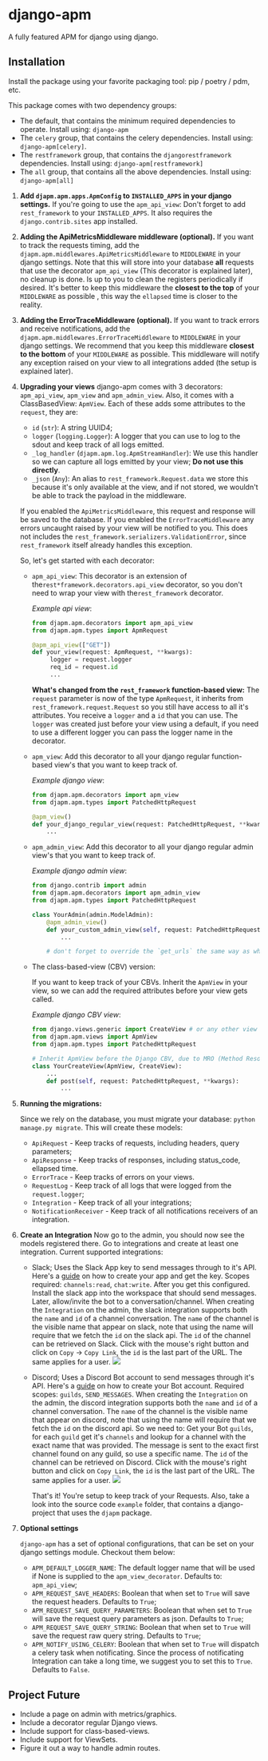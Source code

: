 # django-apm

A fully featured APM for django using django.

## Installation

Install the package using your favorite packaging tool: pip / poetry / pdm, etc.

This package comes with two dependency groups:

- The default, that contains the minimum required dependencies to operate. Install using: `django-apm`
- The `celery` group, that contains the celery dependencies. Install using: `django-apm[celery]`.
- The `restframework` group, that contains the `djangorestframework` dependencies. Install using: `django-apm[restframework]`
- The `all` group, that contains all the above dependencies. Install using: `django-apm[all]`

1.  **Add `djapm.apm.apps.ApmConfig` to `INSTALLED_APPS` in your django settings.**
    If you're going to use the `apm_api_view`: Don't forget to add `rest_framework` to your `INSTALLED_APPS`.
    It also requires the `django.contrib.sites` app installed.

2.  **Adding the ApiMetricsMiddleware middleware (optional).**
    If you want to track the requests timing, add the `djapm.apm.middlewares.ApiMetricsMiddleware` to `MIDDLEWARE` in your django settings. Note that this will store into your database **all** requests that use the decorator `apm_api_view` (This decorator is explained later), no cleanup is done. Is up to you to clean the registers periodically if desired. It's better to keep this middleware the **closest to the top** of your `MIDDLEWARE` as possible , this way the `ellapsed` time is closer to the reality.

3.  **Adding the ErrorTraceMiddleware (optional).**
    If you want to track errors and receive notifications, add the `djapm.apm.middlewares.ErrorTraceMiddleware` to `MIDDLEWARE` in your django settings. We recommend that you keep this middleware **closest to the bottom** of your `MIDDLEWARE` as possible. This middleware will notify any exception raised on your view to all integrations added (the setup is explained later).

4.  **Upgrading your views**
    django-apm comes with 3 decorators: `apm_api_view`, `apm_view` and `apm_admin_view`. Also, it comes with a ClassBasedView: `ApmView`. Each of these adds some attributes to the `request`, they are:

    - `id` (`str`): A string UUID4;
    - `logger` (`logging.Logger`): A logger that you can use to log to the sdout and keep track of all logs emitted.
    - `_log_handler` (`djapm.apm.log.ApmStreamHandler`): We use this handler so we can capture all logs emitted by your view; **Do not use this directly**.
    - `_json` (`Any`): An alias to `rest_framework.Request.data` we store this because it's only available at the view, and if not stored, we wouldn't be able to track the payload in the middleware.

    If you enabled the `ApiMetricsMiddleware`, this request and response will be saved to the database. If you enabled the `ErrorTraceMiddleware` any errors uncaught raised by your view will be notified to you. This does not includes the `rest_framework.serializers.ValidationError`, since `rest_framework` itself already handles this exception.

    So, let's get started with each decorator:

    - `apm_api_view`:
      This decorator is an extension of the`rest*framework.decorators.api_view` decorator, so you don't need to wrap your view with the`rest_framework` decorator.

      _Example api view_:

      ```python
      from djapm.apm.decorators import apm_api_view
      from djapm.apm.types import ApmRequest

      @apm_api_view(["GET"])
      def your_view(request: ApmRequest, **kwargs):
           logger = request.logger
           req_id = request.id
           ...
      ```

      **What's changed from the `rest_framework` function-based view:**
      The `request` parameter is now of the type `ApmRequest`, it inherits from `rest_framework.request.Request` so you still have access to all it's attributes.
      You receive a `logger` and a `id` that you can use. The `logger` was created just before your view using a default, if you need to use a different logger you can pass the logger name in the decorator.

    - `apm_view`:
      Add this decorator to all your django regular function-based view's that you want to keep track of.

      _Example django view_:

      ```python
      from djapm.apm.decorators import apm_view
      from djapm.apm.types import PatchedHttpRequest

      @apm_view()
      def your_django_regular_view(request: PatchedHttpRequest, **kwargs):
          ...
      ```

    - `apm_admin_view`:
      Add this decorator to all your django regular admin view's that you want to keep track of.

      _Example django admin view_:

      ```python
      from django.contrib import admin
      from djapm.apm.decorators import apm_admin_view
      from djapm.apm.types import PatchedHttpRequest

      class YourAdmin(admin.ModelAdmin):
          @apm_admin_view()
          def your_custom_admin_view(self, request: PatchedHttpRequest, **kwargs):
              ...

          # don't forget to override the `get_urls` the same way as when you did with your custom view.
      ```

    - The class-based-view (CBV) version:

      If you want to keep track of your CBVs. Inherit the `ApmView` in your view, so we can add the required attributes before your view gets called.

      _Example django CBV view_:

      ```python
      from django.views.generic import CreateView # or any other view
      from djapm.apm.views import ApmView
      from djapm.apm.types import PatchedHttpRequest

      # Inherit ApmView before the Django CBV, due to MRO (Method Resolution Order)
      class YourCreateView(ApmView, CreateView):
          ...
          def post(self, request: PatchedHttpRequest, **kwargs):
              ...
      ```

5.  **Running the migrations:**

    Since we rely on the database, you must migrate your database:
    `python manage.py migrate`. This will create these models:

    - `ApiRequest` - Keep tracks of requests, including headers, query parameters;
    - `ApiResponse` - Keep tracks of responses, including status_code, ellapsed time.
    - `ErrorTrace` - Keep tracks of errors on your views.
    - `RequestLog` - Keep track of all logs that were logged from the `request.logger`;
    - `Integration` - Keep track of all your integrations;
    - `NotificationReceiver` - Keep track of all notifications receivers of an integration.

6.  **Create an Integration**
    Now go to the admin, you should now see the models registered there.
    Go to integrations and create at least one integration. Current supported integrations:

    - Slack;
      Uses the Slack App key to send messages through to it's API. Here's a [guide](https://api.slack.com/authentication/basics) on how to create your app and get the key. Scopes required: `channels:read`, `chat:write`. After you get this configured. Install the slack app into the workspace that should send messages. Later, allow/invite the bot to a conversation/channel. When creating the `Integration` on the admin, the slack integration supports both the `name` and `id` of a channel conversation.
      The `name` of the channel is the visible name that appear on slack, note that using the name will require that we fetch the `id` on the slack api.
      The `id` of the channel can be retrieved on Slack. Click with the mouse's right button and click on `Copy` -> `Copy Link`, the `id` is the last part of the URL.
      The same applies for a user.
      <img src="./docs/examples/slack-integration.png">
    - Discord;
      Uses a Discord Bot account to send messages through it's API. Here's a [guide](https://discord.com/developers/docs/intro) on how to create your Bot account. Required scopes: `guilds`, `SEND_MESSAGES`.
      When creating the `Integration` on the admin, the discord integration supports both the `name` and `id` of a channel conversation.
      The `name` of the channel is the visible name that appear on discord, note that using the name will require that we fetch the `id` on the discord api. So we need to: Get your Bot `guilds`, for each `guild` get it's `channels` and lookup for a channel with the exact name that was provided. The message is sent to the exact first channel found on any guild, so use a specific name.
      The `id` of the channel can be retrieved on Discord. Click with the mouse's right button and click on `Copy Link`, the `id` is the last part of the URL.
      The same applies for a user.
      <img src="./docs/examples/discord-integration.png">

      That's it! You're setup to keep track of your Requests. Also, take a look into the source code `example` folder, that contains a django-project that uses the `djapm` package.

7.  **Optional settings**

    `django-apm` has a set of optional configurations, that can be set on your django settings module. Checkout them below:

    - `APM_DEFAULT_LOGGER_NAME`: The default logger name that will be used if None is supplied to the `apm_view_decorator`. Defaults to: `apm_api_view`;
    - `APM_REQUEST_SAVE_HEADERS`: Boolean that when set to `True` will save the request headers. Defaults to `True`;
    - `APM_REQUEST_SAVE_QUERY_PARAMETERS`: Boolean that when set to `True` will save the request query parameters as json. Defaults to `True`;
    - `APM_REQUEST_SAVE_QUERY_STRING`: Boolean that when set to `True` will save the request raw query string. Defaults to `True`;
    - `APM_NOTIFY_USING_CELERY`: Boolean that when set to `True` will dispatch a celery task when notificating. Since the process of notificating Integration can take a long time, we suggest you to set this to `True`. Defaults to `False`.

## Project Future

- Include a page on admin with metrics/graphics.
- Include a decorator regular Django views.
- Include support for class-based-views.
- Include support for ViewSets.
- Figure it out a way to handle admin routes.
